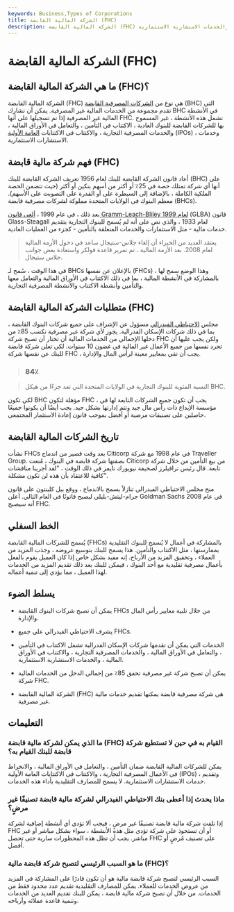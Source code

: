 ```yaml
---
keywords: Business,Types of Corporations
title: الشركة المالية القابضة (FHC)
description: الشركة المالية القابضة (FHC) هي نوع من الشركات المصرفية القابضة التي يمكن أن تقدم خدمات إضافية ، بما في ذلك التعامل في الأوراق المالية والخدمات الاستشارية الاستثمارية.
---
```


# الشركة المالية القابضة (FHC)
## ما هي الشركة المالية القابضة (FHC)؟

الشركة المالية القابضة (FHC) هي نوع من [الشركات المصرفية القابضة](/one-bank-holding-company) (BHC) التي تقدم مجموعة من الخدمات المالية غير المصرفية. يمكن أن تشارك BHC في الأنشطة المالية غير المصرفية إذا تم تسجيلها على أنها FHC. تشمل هذه الأنشطة ، غير المسموح بها للشركات القابضة للبنوك العادية ، الاكتتاب في التأمين ، والتعامل في الأوراق المالية ، والخدمات المصرفية التجارية ، والاكتتاب في الاكتتابات [العامة الأولية](/ipo) (IPOs) ، وخدمات الاستشارات الاستثمارية.

## فهم شركة مالية قابضة (FHC)

أعاد قانون الشركة القابضة للبنك لعام 1956 تعريف الشركة القابضة للبنك (BHC) على أنها أي شركة تمتلك حصة في 25٪ أو أكثر من أسهم بنكين أو أكثر (حيث تتضمن الحصة الملكية الكاملة ، بالإضافة إلى السيطرة على أو القدرة على التصويت على الأسهم). معظم البنوك في الولايات المتحدة مملوكة لشركات مصرفية قابضة (BHCs).

بعد ذلك ، في عام 1999 ، [ألغى قانون Gramm-Leach-Bliley لعام 1999](/glba) (GLBA) قانون Glass-Steagall لعام 1933 ، والذي نص على أنه لم يُسمح للبنوك التجارية بتقديم خدمات مالية - مثل الاستثمارات والخدمات المتعلقة بالتأمين - كجزء من العمليات العادية.

> يعتقد العديد من الخبراء أن إلغاء جلاس-ستيجال ساعد في دخول الأزمة المالية لعام 2008. بعد الأزمة المالية ، تم تمرير قاعدة فولكر واستعادة بعض جوانب جلاس ستيجال.

>

في هذا الوقت ، سُمح لـ BHCs بالإعلان عن نفسها (FHCs) ، وهذا الوضع سمح لها بالمشاركة في الأنشطة المالية ، بما في ذلك الاكتتاب في الأوراق المالية والتعامل معها والتأمين وأنشطة الاكتتاب والأنشطة المصرفية التجارية.

## متطلبات الشركة المالية القابضة (FHC)

مجلس [الاحتياطي الفيدرالي](/frb) مسؤول عن الإشراف على جميع شركات البنوك القابضة ، بما في ذلك شركات الإسكان الفدرالية. يجوز لأي شركة غير مصرفية تكسب 85٪ من دخلها الإجمالي من الخدمات المالية أن تختار أن تصبح شركة FHC ولكن يجب عليها أن تجرد نفسها من جميع الأعمال غير المالية في غضون 10 سنوات. لكي تعلن شركة قابضة للبنك عن نفسها شركة FHC ، يجب أن تفي بمعايير معينة لرأس المال والإدارة.

> ### 84٪

> النسبة المئوية للبنوك التجارية في الولايات المتحدة التي تعد جزءًا من هيكل BHC.

>

لكي تكون BHC مؤهلة لتكون FHC ، يجب أن تكون جميع الشركات التابعة لها في مؤسسة الإيداع ذات رأس مال جيد وتتم إدارتها بشكل جيد. يجب أيضًا أن يكونوا جميعًا حاصلين على تصنيفات مرضية أو أفضل بموجب قانون إعادة الاستثمار المجتمعي.

## تاريخ الشركات المالية القابضة

نشأت FHCs بعد وقت قصير من اندماج Citicorp في عام 1998 مع شركة Traveller Group. بصفتها شركة قابضة في البنوك ، مُنعت Citicorp من بيع التأمين من خلال شركة تابعة. قال رئيس ترافيلرز لصحيفة نيويورك تايمز في ذلك الوقت ، "لقد أجرينا مناقشات كافية للاعتقاد بأن هذه لن تكون مشكلة".

منح مجلس الاحتياطي الفيدرالي تنازلاً يسمح بالاندماج ، ووقع بيل كلينتون على قانون جرام-ليتش-بليلي ليصبح قانونًا في العام التالي. أعلن Goldman Sachs في عام 2008 أنه سيصبح FHC.

## الخط السفلي

يُسمح للشركات المالية القابضة (FHCs) بالمشاركة في أعمال لا يُسمح للبنوك التقليدية بممارستها ، مثل الاكتتاب والتأمين. هذا يسمح للبنك بتوسيع عروضه ، وجذب المزيد من العملاء ، وتحقيق المزيد من الأرباح. إنه مفيد بشكل خاص إذا كان العميل يقوم بالفعل بأعمال مصرفية تقليدية مع أحد البنوك ، فيمكن للبنك بعد ذلك تقديم المزيد من الخدمات لهذا العميل ، مما يؤدي إلى تنمية أعماله.

## يسلط الضوء

- يمكن أن تصبح شركات البنوك القابضة FHCs من خلال تلبية معايير رأس المال والإدارة.

- يشرف الاحتياطي الفيدرالي على جميع FHCs.

- الخدمات التي يمكن أن تقدمها شركات الإسكان الفدرالية تشمل الاكتتاب في التأمين ، والتعامل في الأوراق المالية ، والخدمات المصرفية التجارية ، والاكتتاب في الأوراق المالية ، والخدمات الاستشارية الاستثمارية.

- يمكن أن تصبح شركة غير مصرفية تحقق 85٪ من إجمالي الدخل من الخدمات المالية شركة FHC.

- الشركة المالية القابضة (FHC) هي شركة مصرفية قابضة يمكنها تقديم خدمات مالية غير مصرفية.

## التعليمات

### ما الذي يمكن لشركة مالية قابضة (FHC) القيام به في حين لا تستطيع شركة قابضة للبنك القيام به؟

يمكن للشركات المالية القابضة ضمان التأمين ، والتعامل في الأوراق المالية ، والانخراط في الأعمال المصرفية التجارية ، والاكتتاب في الاكتتابات العامة الأولية (IPOs) ، وتقديم خدمات الاستشارات الاستثمارية. لا يسمح للمصارف التقليدية بأداء هذه الخدمات.

### ماذا يحدث إذا أعطى بنك الاحتياطي الفيدرالي لشركة مالية قابضة تصنيفًا غير مرضٍ؟

إذا تلقت شركة مالية قابضة تصنيفًا غير مرضٍ ، فيجب ألا تؤدي أي أنشطة إضافية لشركة FHC أو أن تستحوذ على شركة تؤدي مثل هذه الأنشطة ، سواء بشكل مباشر أو غير مباشر. يجب أن تظل هذه المحظورات سارية حتى تحصل FHC على تصنيف مُرضٍ أو أفضل.

### ما هو السبب الرئيسي لتصبح شركة قابضة مالية (FHC)؟

السبب الرئيسي لتصبح شركة قابضة مالية هو أن تكون قادرًا على المشاركة في المزيد من عروض الخدمات للعملاء. يمكن للمصارف التقليدية تقديم عدد محدود فقط من الخدمات. من خلال أن تصبح شركة مالية قابضة ، يمكن للبنك تقديم العديد من الخدمات وتنمية قاعدة عملائه وأرباحه.

